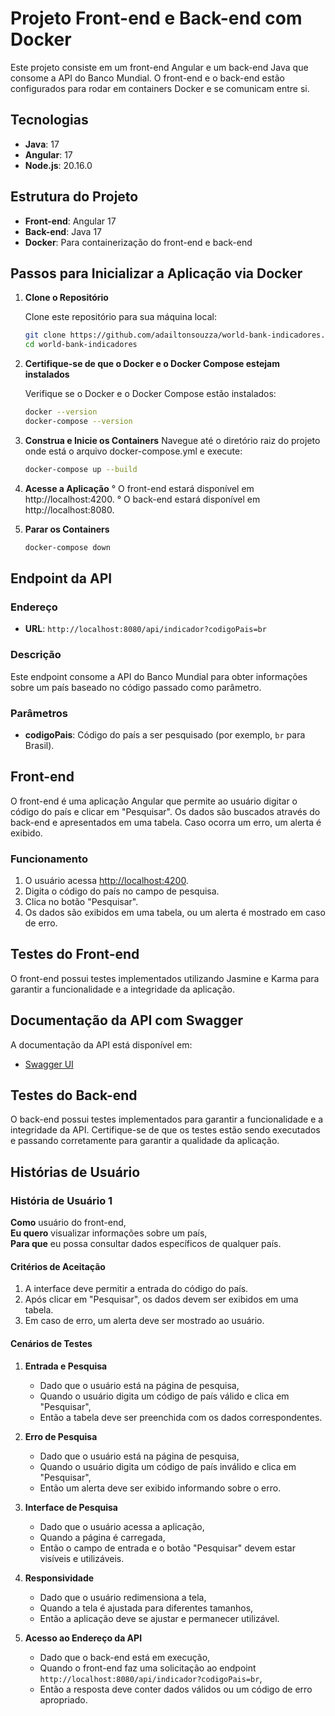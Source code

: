 # Projeto Front-end e Back-end com Docker

Este projeto consiste em um front-end Angular e um back-end Java que consome a API do Banco Mundial. O front-end e o back-end estão configurados para rodar em containers Docker e se comunicam entre si.

## Tecnologias

- **Java**: 17
- **Angular**: 17
- **Node.js**: 20.16.0

## Estrutura do Projeto

- **Front-end**: Angular 17
- **Back-end**: Java 17
- **Docker**: Para containerização do front-end e back-end

## Passos para Inicializar a Aplicação via Docker

1. **Clone o Repositório**

   Clone este repositório para sua máquina local:

   ```bash
   git clone https://github.com/adailtonsouzza/world-bank-indicadores.git
   cd world-bank-indicadores

 2. **Certifique-se de que o Docker e o Docker Compose estejam instalados**

      Verifique se o Docker e o Docker Compose estão instalados:
      ```bash
      docker --version
      docker-compose --version

  3. **Construa e Inicie os Containers**
      Navegue até o diretório raiz do projeto onde está o arquivo docker-compose.yml e execute:
     ```bash
     docker-compose up --build
  4. **Acesse a Aplicação**
      ° O front-end estará disponível em http://localhost:4200.
      ° O back-end estará disponível em http://localhost:8080.

  5. **Parar os Containers**
     ```bash
     docker-compose down

  ## Endpoint da API

### Endereço

- **URL**: `http://localhost:8080/api/indicador?codigoPais=br`

### Descrição

Este endpoint consome a API do Banco Mundial para obter informações sobre um país baseado no código passado como parâmetro.

### Parâmetros

- **codigoPais**: Código do país a ser pesquisado (por exemplo, `br` para Brasil).

## Front-end

O front-end é uma aplicação Angular que permite ao usuário digitar o código do país e clicar em "Pesquisar". Os dados são buscados através do back-end e apresentados em uma tabela. Caso ocorra um erro, um alerta é exibido.

### Funcionamento

1. O usuário acessa [http://localhost:4200](http://localhost:4200).
2. Digita o código do país no campo de pesquisa.
3. Clica no botão "Pesquisar".
4. Os dados são exibidos em uma tabela, ou um alerta é mostrado em caso de erro.
   
## Testes do Front-end

O front-end possui testes implementados utilizando Jasmine e Karma para garantir a funcionalidade e a integridade da aplicação.

## Documentação da API com Swagger

A documentação da API está disponível em:

- [Swagger UI](http://localhost:8080/swagger-ui/index.html)

## Testes do Back-end

O back-end possui testes implementados para garantir a funcionalidade e a integridade da API. Certifique-se de que os testes estão sendo executados e passando corretamente para garantir a qualidade da aplicação.
  ## Histórias de Usuário

### História de Usuário 1

**Como** usuário do front-end,  
**Eu quero** visualizar informações sobre um país,  
**Para que** eu possa consultar dados específicos de qualquer país.

#### Critérios de Aceitação

1. A interface deve permitir a entrada do código do país.
2. Após clicar em "Pesquisar", os dados devem ser exibidos em uma tabela.
3. Em caso de erro, um alerta deve ser mostrado ao usuário.

#### Cenários de Testes

1. **Entrada e Pesquisa**
   - Dado que o usuário está na página de pesquisa,
   - Quando o usuário digita um código de país válido e clica em "Pesquisar",
   - Então a tabela deve ser preenchida com os dados correspondentes.

2. **Erro de Pesquisa**
   - Dado que o usuário está na página de pesquisa,
   - Quando o usuário digita um código de país inválido e clica em "Pesquisar",
   - Então um alerta deve ser exibido informando sobre o erro.

3. **Interface de Pesquisa**
   - Dado que o usuário acessa a aplicação,
   - Quando a página é carregada,
   - Então o campo de entrada e o botão "Pesquisar" devem estar visíveis e utilizáveis.

4. **Responsividade**
   - Dado que o usuário redimensiona a tela,
   - Quando a tela é ajustada para diferentes tamanhos,
   - Então a aplicação deve se ajustar e permanecer utilizável.

5. **Acesso ao Endereço da API**
   - Dado que o back-end está em execução,
   - Quando o front-end faz uma solicitação ao endpoint `http://localhost:8080/api/indicador?codigoPais=br`,
   - Então a resposta deve conter dados válidos ou um código de erro apropriado.
